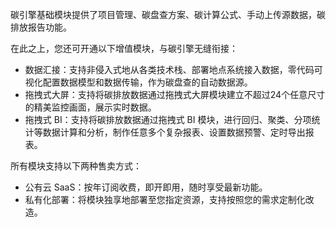 碳引擎基础模块提供了项目管理、碳盘查方案、碳计算公式、手动上传源数据，碳排放报告功能。

在此之上，您还可开通以下增值模块，与碳引擎无缝衔接：
- 数据汇接：支持非侵入式地从各类技术栈、部署地点系统接入数据，零代码可视化配置数据模型和数据传输，作为碳盘查的自动数据源。
- 拖拽式大屏：支持将碳排放数据通过拖拽式大屏模块建立不超过24个任意尺寸的精美监控画面，展示实时数据。
- 拖拽式 BI：支持将碳排放数据通过拖拽式 BI 模块，进行回归、聚类、分项统计等数据计算和分析，制作任意多个复杂报表、设置数据预警、定时导出报表。

所有模块支持以下两种售卖方式：
- 公有云 SaaS：按年订阅收费，即开即用，随时享受最新功能。
- 私有化部署：将模块独享地部署至您指定资源，支持按照您的需求定制化改造。
